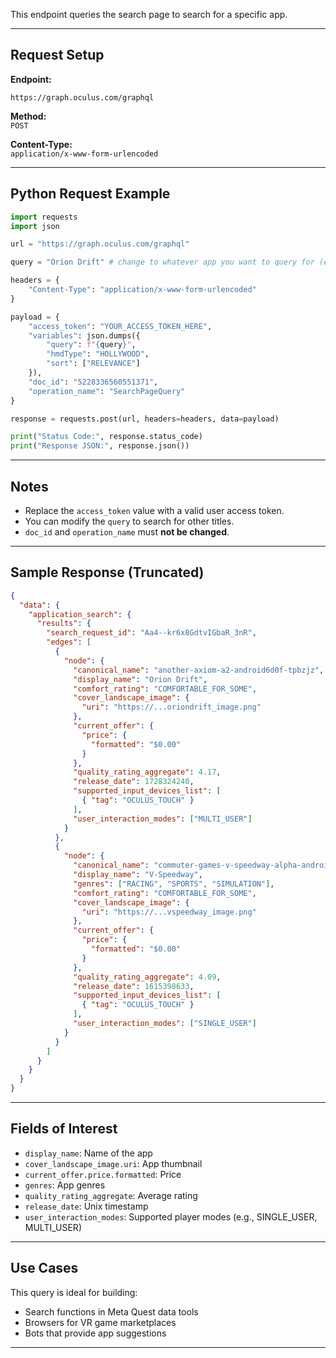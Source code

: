This endpoint queries the search page to search for a specific app.

---

## Request Setup

**Endpoint:**  
```
https://graph.oculus.com/graphql
```

**Method:**  
`POST`

**Content-Type:**  
`application/x-www-form-urlencoded`

---

## Python Request Example

```python
import requests
import json

url = "https://graph.oculus.com/graphql"

query = "Orion Drift" # change to whatever app you want to query for (eg. Orion Drift, which is used in this case)

headers = {
    "Content-Type": "application/x-www-form-urlencoded"
}

payload = {
    "access_token": "YOUR_ACCESS_TOKEN_HERE",
    "variables": json.dumps({
        "query": f"{query}",
        "hmdType": "HOLLYWOOD",
        "sort": ["RELEVANCE"]
    }),
    "doc_id": "5228336560551371",
    "operation_name": "SearchPageQuery"
}

response = requests.post(url, headers=headers, data=payload)

print("Status Code:", response.status_code)
print("Response JSON:", response.json())
```

---

## Notes

- Replace the `access_token` value with a valid user access token.
- You can modify the `query` to search for other titles.
- `doc_id` and `operation_name` must **not be changed**.

---

## Sample Response (Truncated)

```json
{
  "data": {
    "application_search": {
      "results": {
        "search_request_id": "Aa4--kr6x8GdtvIGbaR_3nR",
        "edges": [
          {
            "node": {
              "canonical_name": "another-axiom-a2-android6d0f-tpbzjz",
              "display_name": "Orion Drift",
              "comfort_rating": "COMFORTABLE_FOR_SOME",
              "cover_landscape_image": {
                "uri": "https://...oriondrift_image.png"
              },
              "current_offer": {
                "price": {
                  "formatted": "$0.00"
                }
              },
              "quality_rating_aggregate": 4.17,
              "release_date": 1728324240,
              "supported_input_devices_list": [
                { "tag": "OCULUS_TOUCH" }
              ],
              "user_interaction_modes": ["MULTI_USER"]
            }
          },
          {
            "node": {
              "canonical_name": "commuter-games-v-speedway-alpha-android6d0f",
              "display_name": "V-Speedway",
              "genres": ["RACING", "SPORTS", "SIMULATION"],
              "comfort_rating": "COMFORTABLE_FOR_SOME",
              "cover_landscape_image": {
                "uri": "https://...vspeedway_image.png"
              },
              "current_offer": {
                "price": {
                  "formatted": "$0.00"
                }
              },
              "quality_rating_aggregate": 4.09,
              "release_date": 1615398633,
              "supported_input_devices_list": [
                { "tag": "OCULUS_TOUCH" }
              ],
              "user_interaction_modes": ["SINGLE_USER"]
            }
          }
        ]
      }
    }
  }
}
```

---

## Fields of Interest

- `display_name`: Name of the app
- `cover_landscape_image.uri`: App thumbnail
- `current_offer.price.formatted`: Price
- `genres`: App genres
- `quality_rating_aggregate`: Average rating
- `release_date`: Unix timestamp
- `user_interaction_modes`: Supported player modes (e.g., SINGLE_USER, MULTI_USER)

---

## Use Cases

This query is ideal for building:
- Search functions in Meta Quest data tools
- Browsers for VR game marketplaces
- Bots that provide app suggestions

---


